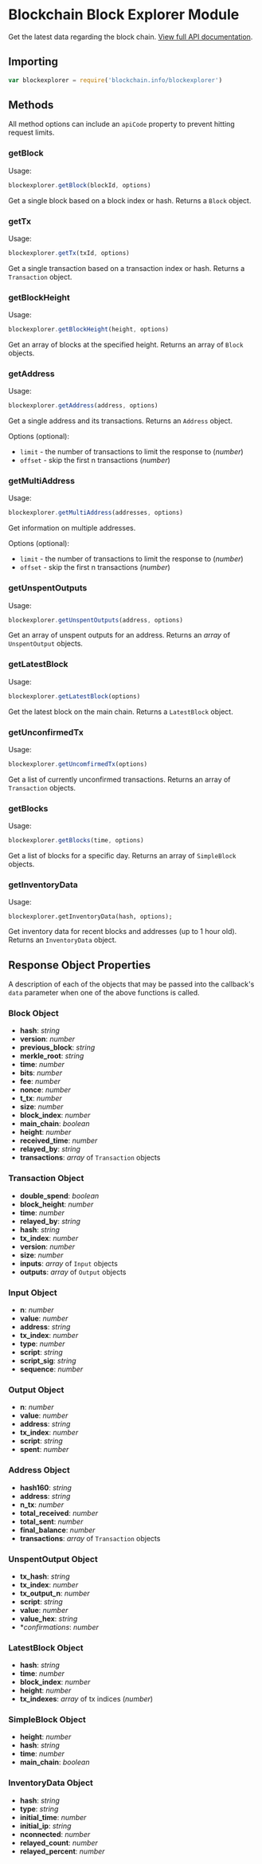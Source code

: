 # Blockchain Block Explorer Module

Get the latest data regarding the block chain. [View full API documentation](https://blockchain.info/api/blockchain_api).

## Importing

```js
var blockexplorer = require('blockchain.info/blockexplorer')
```

## Methods

All method options can include an `apiCode` property to prevent hitting request limits.

### getBlock

Usage:

```js
blockexplorer.getBlock(blockId, options)
```

Get a single block based on a block index or hash. Returns a `Block` object.

### getTx

Usage:

```js
blockexplorer.getTx(txId, options)
```

Get a single transaction based on a transaction index or hash. Returns a `Transaction` object.

### getBlockHeight

Usage:

```js
blockexplorer.getBlockHeight(height, options)
```

Get an array of blocks at the specified height. Returns an array of `Block` objects.

### getAddress

Usage:

```js
blockexplorer.getAddress(address, options)
```

Get a single address and its transactions. Returns an `Address` object.

Options (optional):

* `limit` - the number of transactions to limit the response to (*number*)
* `offset` - skip the first n transactions (*number*)

### getMultiAddress

Usage:

```js
blockexplorer.getMultiAddress(addresses, options)
```

Get information on multiple addresses.

Options (optional):

* `limit` - the number of transactions to limit the response to (*number*)
* `offset` - skip the first n transactions (*number*)

### getUnspentOutputs

Usage:

```js
blockexplorer.getUnspentOutputs(address, options)
```

Get an array of unspent outputs for an address. Returns an *array* of `UnspentOutput` objects.

### getLatestBlock

Usage:

```js
blockexplorer.getLatestBlock(options)
```

Get the latest block on the main chain. Returns a `LatestBlock` object.

### getUnconfirmedTx

Usage:

```js
blockexplorer.getUncomfirmedTx(options)
```

Get a list of currently unconfirmed transactions. Returns an array of `Transaction` objects.

### getBlocks

Usage:

```js
blockexplorer.getBlocks(time, options)
```

Get a list of blocks for a specific day. Returns an array of `SimpleBlock` objects.

### getInventoryData

Usage:

```
blockexplorer.getInventoryData(hash, options);
```

Get inventory data for recent blocks and addresses (up to 1 hour old). Returns an `InventoryData` object.

## Response Object Properties

A description of each of the objects that may be passed into the callback's `data` parameter when one of the above functions is called.

### Block Object

* **hash**: *string*
* **version**: *number*
* **previous_block**: *string*
* **merkle_root**: *string*
* **time**: *number*
* **bits**: *number*
* **fee**: *number*
* **nonce**: *number*
* **t_tx**: *number*
* **size**: *number*
* **block_index**: *number*
* **main_chain**: *boolean*
* **height**: *number*
* **received_time**: *number*
* **relayed_by**: *string*
* **transactions**: *array* of `Transaction` objects

### Transaction Object

* **double_spend**: *boolean*
* **block_height**: *number*
* **time**: *number*
* **relayed_by**: *string*
* **hash**: *string*
* **tx_index**: *number*
* **version**: *number*
* **size**: *number*
* **inputs**: *array* of `Input` objects
* **outputs**: *array* of `Output` objects

### Input Object

* **n**: *number*
* **value**: *number*
* **address**: *string*
* **tx_index**: *number*
* **type**: *number*
* **script**: *string*
* **script_sig**: *string*
* **sequence**: *number*

### Output Object

* **n**: *number*
* **value**: *number*
* **address**: *string*
* **tx_index**: *number*
* **script**: *string*
* **spent**: *number*

### Address Object

* **hash160**: *string*
* **address**: *string*
* **n_tx**: *number*
* **total_received**: *number*
* **total_sent**: *number*
* **final_balance**: *number*
* **transactions**: *array* of `Transaction` objects

### UnspentOutput Object

* **tx_hash**: *string*
* **tx_index**: *number*
* **tx_output_n**: *number*
* **script**: *string*
* **value**: *number*
* **value_hex**: *string*
* **confirmations*: *number*

### LatestBlock Object

* **hash**: *string*
* **time**: *number*
* **block_index**: *number*
* **height**: *number*
* **tx_indexes**: *array* of tx indices (*number*)

### SimpleBlock Object

* **height**: *number*
* **hash**: *string*
* **time**: *number*
* **main_chain**: *boolean*

### InventoryData Object

* **hash**: *string*
* **type**: *string*
* **initial_time**: *number*
* **initial_ip**: *string*
* **nconnected**: *number*
* **relayed_count**: *number*
* **relayed_percent**: *number*
